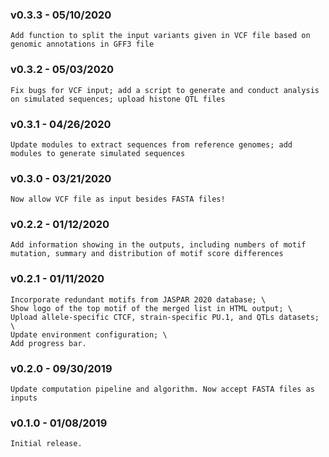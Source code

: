 ### v0.3.3 - 05/10/2020
    Add function to split the input variants given in VCF file based on genomic annotations in GFF3 file
### v0.3.2 - 05/03/2020
    Fix bugs for VCF input; add a script to generate and conduct analysis on simulated sequences; upload histone QTL files
### v0.3.1 - 04/26/2020
    Update modules to extract sequences from reference genomes; add modules to generate simulated sequences
### v0.3.0 - 03/21/2020
    Now allow VCF file as input besides FASTA files!
### v0.2.2 - 01/12/2020
    Add information showing in the outputs, including numbers of motif mutation, summary and distribution of motif score differences
### v0.2.1 - 01/11/2020
    Incorporate redundant motifs from JASPAR 2020 database; \
    Show logo of the top motif of the merged list in HTML output; \
    Upload allele-specific CTCF, strain-specific PU.1, and QTLs datasets; \
    Update environment configuration; \
    Add progress bar.
### v0.2.0 - 09/30/2019
    Update computation pipeline and algorithm. Now accept FASTA files as inputs
### v0.1.0 - 01/08/2019
    Initial release.